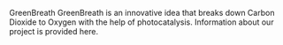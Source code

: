 GreenBreath
GreenBreath is an innovative idea that breaks down Carbon Dioxide to Oxygen with the help of photocatalysis.
Information about our project is provided here.
